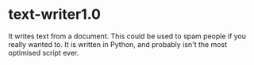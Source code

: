 # text-writer1.0
It writes text from a document. This could be used to
spam people if you really wanted to. It is written in 
Python, and probably isn't the most optimised script 
ever.

